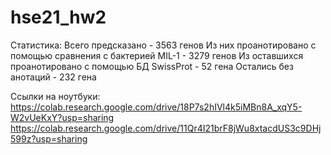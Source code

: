 # hse21_hw2
Статистика:
Всего предсказано - 3563 генов
Из них проанотировано с помощью сравнения с бактерией MIL-1 - 3279 генов
Из оставшихся проанотировано с помощью БД SwissProt - 52 гена
Остались без анотаций - 232 гена


Ссылки на ноутбуки:
https://colab.research.google.com/drive/18P7s2hIVl4k5iMBn8A_xqY5-W2vUeKxY?usp=sharing
https://colab.research.google.com/drive/11Qr4I21brF8jWu8xtacdUS3c9DHj599z?usp=sharing
